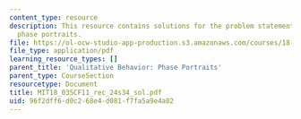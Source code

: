 ```yaml
---
content_type: resource
description: This resource contains solutions for the problem statements related to
  phase portraits.
file: https://ol-ocw-studio-app-production.s3.amazonaws.com/courses/18-03sc-differential-equations-fall-2011/96f2dff6d0c268e4d081f7fa5a9e4a02_MIT18_03SCF11_rec_24s34_sol.pdf
file_type: application/pdf
learning_resource_types: []
parent_title: 'Qualitative Behavior: Phase Portraits'
parent_type: CourseSection
resourcetype: Document
title: MIT18_03SCF11_rec_24s34_sol.pdf
uid: 96f2dff6-d0c2-68e4-d081-f7fa5a9e4a02
---
```

